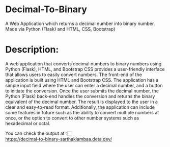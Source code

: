# Decimal-To-Binary
A Web Application which returns a decimal number into binary number.
Made via Python (Flask) and HTML, CSS, Bootstrap)

<h1> Description: </h1>
<p> A web application that converts decimal numbers to binary numbers using Python (Flask), HTML, and Bootstrap CSS provides a user-friendly interface that allows users to easily convert numbers. The front-end of the application is built using HTML and Bootstrap CSS. The application has a simple input field where the user can enter a decimal number, and a button to initiate the conversion. Once the user submits the decimal number, the Python (Flask) back-end handles the conversion and returns the binary equivalent of the decimal number. The result is displayed to the user in a clear and easy-to-read format. Additionally, the application can include some features in future such as the ability to convert multiple numbers at once, or the option to convert to other number systems such as hexadecimal or octal.</p>

You can check the output at 👇🏻 <br>
https://decimal-to-binary-sarthaklambaa.deta.dev/
